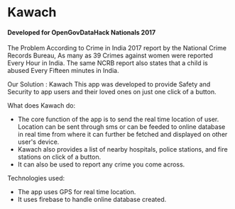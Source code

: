 # Kawach
#### Developed for OpenGovDataHack Nationals 2017 

The Problem
According to Crime in India 2017 report by the National Crime Records Bureau, As many as 39 Crimes against women were reported Every Hour in India.
The same NCRB report also states that a child is abused Every Fifteen minutes in India.

Our Solution : Kawach
This app was developed to provide Safety and Security to app users and their loved ones on just one click of a button.

What does Kawach do:
* The core function of the app is to send the real time location of user. Location can be sent through sms or can be feeded to online database in real time from where it can further be fetched and displayed on other user's device.
* Kawach also provides a list of nearby hospitals, police stations, and fire stations on click of a button.
* It can also be used to report any crime you come across.

Technologies used:
* The app uses GPS for real time location. 
* It uses firebase to handle online database created.


